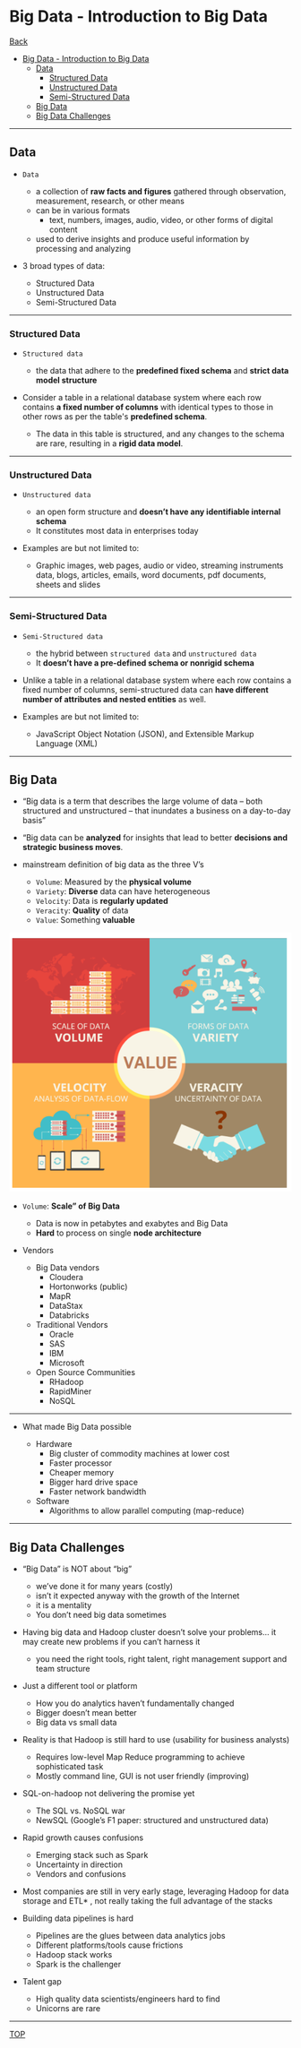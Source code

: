# Big Data - Introduction to Big Data

[Back](./index.md)

- [Big Data - Introduction to Big Data](#big-data---introduction-to-big-data)
  - [Data](#data)
    - [Structured Data](#structured-data)
    - [Unstructured Data](#unstructured-data)
    - [Semi-Structured Data](#semi-structured-data)
  - [Big Data](#big-data)
  - [Big Data Challenges](#big-data-challenges)

---

## Data

- `Data`

  - a collection of **raw facts and figures** gathered through observation, measurement, research, or other means
  - can be in various formats
    - text, numbers, images, audio, video, or other forms of digital content
  - used to derive insights and produce useful information by processing and analyzing

- 3 broad types of data:
  - Structured Data
  - Unstructured Data
  - Semi-Structured Data

---

### Structured Data

- `Structured data`

  - the data that adhere to the **predefined fixed schema** and **strict data model structure**

- Consider a table in a relational database system where each row contains **a fixed number of columns** with identical types to those in other rows as per the table's **predefined schema**.
  - The data in this table is structured, and any changes to the schema are rare, resulting in a **rigid data model**.

---

### Unstructured Data

- `Unstructured data`

  - an open form structure and **doesn’t have any identifiable internal schema**
  - It constitutes most data in enterprises today

- Examples are but not limited to:
  - Graphic images, web pages, audio or video, streaming instruments data, blogs, articles, emails, word documents, pdf documents, sheets and slides

---

### Semi-Structured Data

- `Semi-Structured data`

  - the hybrid between `structured data` and `unstructured data`
  - It **doesn’t have a pre-defined schema or nonrigid schema**

- Unlike a table in a relational database system where each row contains a fixed number of columns, semi-structured data can **have different number of attributes and nested entities** as well.

- Examples are but not limited to:
  - JavaScript Object Notation (JSON), and Extensible Markup Language (XML)

---

## Big Data

- “Big data is a term that describes the large volume of data – both structured and unstructured – that inundates a business on a day-to-day basis”

- “Big data can be **analyzed** for insights that lead to better **decisions and strategic business moves**.

- mainstream definition of big data as the three V’s
  - `Volume`: Measured by the **physical volume**
  - `Variety`: **Diverse** data can have heterogeneous
  - `Velocity`: Data is **regularly updated**
  - `Veracity`: **Quality** of data
  - `Value`: Something **valuable**

![3v](./pic/3v.png)

- `Volume`: **Scale” of Big Data**

  - Data is now in petabytes and exabytes and Big Data
  - **Hard** to process on single **node architecture**

- Vendors
  - Big Data vendors
    - Cloudera
    - Hortonworks (public)
    - MapR
    - DataStax
    - Databricks
  - Traditional Vendors
    - Oracle
    - SAS
    - IBM
    - Microsoft
  - Open Source Communities
    - RHadoop
    - RapidMiner
    - NoSQL

---

- What made Big Data possible

  - Hardware
    - Big cluster of commodity machines at lower cost
    - Faster processor
    - Cheaper memory
    - Bigger hard drive space
    - Faster network bandwidth
  - Software
    - Algorithms to allow parallel computing (map-reduce)

---

## Big Data Challenges

- “Big Data” is NOT about “big”
  - we’ve done it for many years (costly)
  - isn’t it expected anyway with the growth of the Internet
  - it is a mentality
  - You don’t need big data sometimes
- Having big data and Hadoop cluster doesn’t solve your problems… it may create new problems if you can’t harness it
  - you need the right tools, right talent, right management support and team structure
- Just a different tool or platform

  - How you do analytics haven’t fundamentally changed
  - Bigger doesn’t mean better
  - Big data vs small data

- Reality is that Hadoop is still hard to use (usability for business analysts)
  - Requires low-level Map Reduce programming to achieve sophisticated task
  - Mostly command line, GUI is not user friendly (improving)
- SQL-on-hadoop not delivering the promise yet
  - The SQL vs. NoSQL war
  - NewSQL (Google’s F1 paper: structured and unstructured data)
- Rapid growth causes confusions

  - Emerging stack such as Spark
  - Uncertainty in direction
  - Vendors and confusions

- Most companies are still in very early stage, leveraging Hadoop for data storage and ETL\*
  , not really taking the full advantage of the stacks
- Building data pipelines is hard
  - Pipelines are the glues between data analytics jobs
  - Different platforms/tools cause frictions
  - Hadoop stack works
  - Spark is the challenger
- Talent gap
  - High quality data scientists/engineers hard to find
  - Unicorns are rare

---

[TOP](#big-data---introduction-to-big-data)

